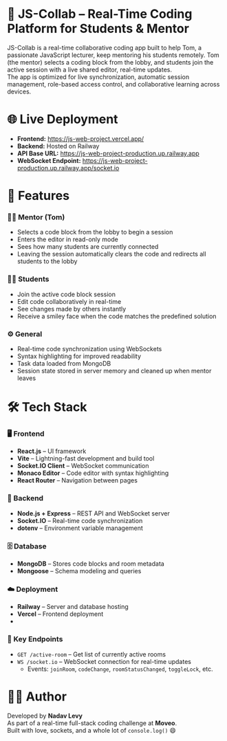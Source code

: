 # 🎯 JS-Collab – Real-Time Coding Platform for Students & Mentor

JS-Collab is a real-time collaborative coding app built to help Tom, a passionate JavaScript lecturer,
keep mentoring his students remotely.
Tom (the mentor) selects a coding block from the lobby, and students join the active session with a live shared editor, real-time updates.  
The app is optimized for live synchronization, automatic session management, role-based access control, and collaborative learning across devices.


# 🌐 Live Deployment

- **Frontend:**  https://js-web-project.vercel.app/
- **Backend:** Hosted on Railway  
- **API Base URL:** https://js-web-project-production.up.railway.app  
- **WebSocket Endpoint:** https://js-web-project-production.up.railway.app/socket.io


# 🧩 Features

### 👨‍🏫 Mentor (Tom)
- Selects a code block from the lobby to begin a session
- Enters the editor in read-only mode
- Sees how many students are currently connected
- Leaving the session automatically clears the code and redirects all students to the lobby

### 🧑‍🎓 Students
- Join the active code block session
- Edit code collaboratively in real-time
- See changes made by others instantly
- Receive a smiley face when the code matches the predefined solution

### ⚙️ General
- Real-time code synchronization using WebSockets
- Syntax highlighting for improved readability
- Task data loaded from MongoDB
- Session state stored in server memory and cleaned up when mentor leaves


# 🛠️ Tech Stack

### 🖥️ Frontend
- **React.js** – UI framework
- **Vite** – Lightning-fast development and build tool
- **Socket.IO Client** – WebSocket communication
- **Monaco Editor** – Code editor with syntax highlighting
- **React Router** – Navigation between pages

### 🔧 Backend
- **Node.js + Express** – REST API and WebSocket server
- **Socket.IO** – Real-time code synchronization
- **dotenv** – Environment variable management

### 🗄️ Database
- **MongoDB** – Stores code blocks and room metadata
- **Mongoose** – Schema modeling and queries

### ☁️ Deployment
- **Railway** – Server and database hosting
- **Vercel** – Frontend deployment
- 
### 📡 Key Endpoints

- `GET /active-room` – Get list of currently active rooms  
- `WS /socket.io` – WebSocket connection for real-time updates  
  - Events: `joinRoom`, `codeChange`, `roomStatusChanged`, `toggleLock`, etc.

# 👨‍💻 **Author**

Developed by **Nadav Levy**  
As part of a real-time full-stack coding challenge at **Moveo**.  
Built with love, sockets, and a whole lot of `console.log()` 😄
